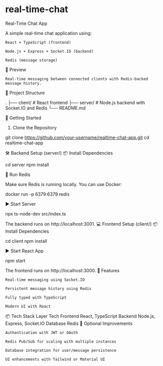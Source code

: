 # real-time-chat

Real-Time Chat App

A simple real-time chat application using:

    React + TypeScript (frontend)

    Node.js + Express + Socket.IO (backend)

    Redis (message storage)

📸 Preview

    Real-time messaging between connected clients with Redis-backed message history.

📁 Project Structure

.
├── client/       # React frontend
├── server/       # Node.js backend with Socket.IO and Redis
└── README.md

🚀 Getting Started
1. Clone the Repository

git clone https://github.com/your-username/realtime-chat-app.git
cd realtime-chat-app

🛠 Backend Setup (server/)
📦 Install Dependencies

cd server
npm install

🧠 Run Redis

Make sure Redis is running locally. You can use Docker:

docker run -p 6379:6379 redis

▶ Start Server

npx ts-node-dev src/index.ts

The backend runs on http://localhost:3001.
💻 Frontend Setup (client/)
📦 Install Dependencies

cd client
npm install

▶ Start React App

npm start

The frontend runs on http://localhost:3000.
🔌 Features

    Real-time messaging using Socket.IO

    Persistent message history using Redis

    Fully typed with TypeScript

    Modern UI with React

📦 Tech Stack
Layer	Tech
Frontend	React, TypeScript
Backend	Node.js, Express, Socket.IO
Database	Redis
🧪 Optional Improvements

    Authentication with JWT or OAuth

    Redis Pub/Sub for scaling with multiple instances

    Database integration for user/message persistence

    UI enhancements with Tailwind or Material UI
